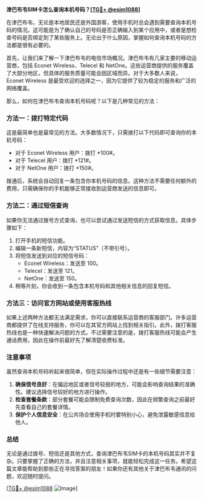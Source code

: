 **津巴布韦SIM卡怎么查询本机号码？[[TG💪+ @esim1088](https://t.me/s/esim1088)]**

在津巴布韦，无论是本地居民还是外国游客，使用手机时总会遇到需要查询本机号码的情况。这可能是为了确认自己的号码是否正确输入到某个应用中，或者是想检查号码是否绑定到了某些服务上。无论出于什么原因，掌握如何查询本机号码的方法都是很有必要的。

首先，让我们来了解一下津巴布韦的电信市场概况。津巴布韦有几家主要的移动运营商，包括 Econet Wireless、Telecel 和 NetOne。这些运营商提供的服务覆盖了大部分地区，但具体的服务质量可能会因区域而异。对于大多数人来说，Econet Wireless 是最受欢迎的选择之一，因为它提供了较为稳定的服务和广泛的网络覆盖。

那么，如何在津巴布韦查询本机号码呢？以下是几种常见的方法：

### 方法一：拨打特定代码

这是最简单也是最常见的方法。大多数情况下，只需拨打以下代码即可查询你的本机号码：

- 对于 Econet Wireless 用户：拨打 *100#。
- 对于 Telecel 用户：拨打 *121#。
- 对于 NetOne 用户：拨打 *150#。

拨通后，系统会自动回复一条包含你本机号码的信息。这种方法不需要任何额外的费用，只需确保你的手机能够正常接收到运营商发送的信息即可。

### 方法二：通过短信查询

如果你无法通过拨号方式查询，也可以尝试通过发送短信的方式获取信息。具体步骤如下：

1. 打开手机的短信功能。
2. 编辑一条新短信，内容为“STATUS”（不带引号）。
3. 将短信发送到对应的短信号码：
   - Econet Wireless：发送至 100。
   - Telecel：发送至 121。
   - NetOne：发送至 150。
4. 稍等片刻，你会收到一条包含本机号码和其他相关信息的回复短信。

### 方法三：访问官方网站或使用客服热线

如果上述两种方法都无法满足需求，你可以直接联系运营商的客服部门。许多运营商都提供了在线支持服务，你可以在其官方网站上找到相关指引。此外，拨打客服热线也是一种快速解决问题的方式。不过需要注意的是，拨打客服热线可能会产生通话费用，因此在操作前最好先了解清楚收费标准。

### 注意事项

虽然查询本机号码听起来很简单，但在实际操作过程中还是有一些细节需要注意：

1. **确保信号良好**：在偏远地区或者信号较弱的地方，可能会影响查询结果的准确性。建议选择信号较好的地方进行操作。
2. **检查套餐条款**：部分套餐可能会限制免费查询次数，因此在频繁查询之前最好先查看自己的套餐详情。
3. **保护个人信息安全**：在公共场合使用手机时要特别小心，避免泄露敏感信息给他人。

### 总结

无论是通过拨号、短信还是其他方式，查询津巴布韦SIM卡的本机号码其实并不复杂。只要掌握了正确的方法，并且注意相关事项，就能轻松完成这一任务。希望这篇文章能帮助到那些正在寻找答案的朋友！如果你还有其他关于津巴布韦通讯的问题，欢迎随时提问。

[[TG💪+ @esim1088](https://t.me/s/esim1088) ![Image](https://i.postimg.cc/4NQfJmqS/Snipaste-2025-05-13-00-14-12.png)]